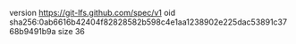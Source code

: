 version https://git-lfs.github.com/spec/v1
oid sha256:0ab6616b42404f82828582b598c4e1aa1238902e225dac53891c3768b9491b9a
size 36
